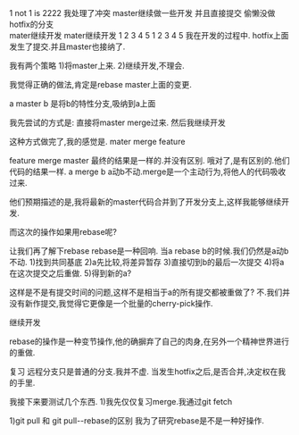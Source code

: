 1 not 1 is 2222 我处理了冲突  master继续做一些开发  并且直接提交 偷懒没做hotfix的分支  
mater继续开发
mater继续开发
1 2 3 4 5
1 2 3 4 5
我在开发的过程中.
hotfix上面发生了提交.并且master也接纳了.

我有两个策略
1)将master上来.
2)继续开发,不理会.

我觉得正确的做法,肯定是rebase master上面的变更.

a master b 是将b的特性分支,吸纳到a上面

我先尝试的方式是:
    直接将master merge过来.
    然后我继续开发
    
这种方式做完了,我的感觉是.
mater merge feature 

feature merge master
最终的结果是一样的.并没有区别.
哦对了,是有区别的.他们代码的结果一样.
a merge b a动b不动.merge是一个主动行为,将他人的代码吸收过来.


他们预期描述的是,我将最新的master代码合并到了开发分支上,这样我能够继续开发.

而这次的操作如果用rebase呢?

让我们再了解下rebase
rebase是一种回响.
当a rebase b的时候.我们仍然是a动b不动.
1)找到共同基底
2)a先比较,将差异暂存
3)直接切到b的最后一次提交
4)将a在这次提交之后重做.
5)得到新的a?

这样是不是有提交时间的问题,这样不是相当于a的所有提交都被重做了?
不.我们并没有新作提交,我觉得它更像是一个批量的cherry-pick操作.

继续开发

rebase的操作是一种变节操作,他的确摒弃了自己的肉身,在另外一个精神世界进行的重做.


复习
远程分支只是普通的分支.我并不虚.
当发生hotfix之后,是否合并,决定权在我的手里.

我接下来要测试几个东西.
1)我先仅仅复习merge.我通过git fetch

1)git pull 和 git pull--rebase的区别
我为了研究rebase是不是一种好操作.